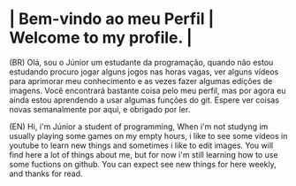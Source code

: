 # | Bem-vindo ao meu Perfil | Welcome to my profile. |
(BR) Olá, sou o Júnior um estudante da programação, quando não estou estudando procuro jogar alguns jogos nas horas vagas, ver alguns vídeos para aprimorar meu
conhecimento e as vezes fazer algumas edições de imagens. Você encontrará bastante coisa pelo meu perfil, mas por agora eu ainda estou aprendendo a usar algumas funções do git. Espere ver coisas novas semanalmente por aqui, e obrigado por ler.

(EN) Hi, i'm Júnior a student of programming, When i'm not studyng im usually playing some games on my empty hours, i like to see some vídeos in youtube to learn new things and sometimes i like to edit images. You will find here a lot of things about me, but for now i'm still learning how to use some fuctions on github. You can expect see new things for here weekly, and thanks for read.


<!--
**ComandanteJunior/ComandanteJunior** is a ✨ _special_ ✨ repository because its `README.md` (this file) appears on your GitHub profile.

Here are some ideas to get you started:

- 🔭 I’m currently working on ...
- 🌱 I’m currently learning ...
- 👯 I’m looking to collaborate on ...
- 🤔 I’m looking for help with ...
- 💬 Ask me about ...
- 📫 How to reach me: ...
- 😄 Pronouns: ...
- ⚡ Fun fact: ...
-->
